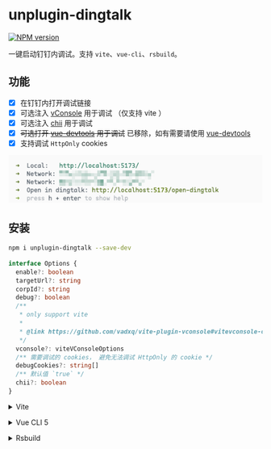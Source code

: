 # unplugin-dingtalk

[![NPM version](https://img.shields.io/npm/v/unplugin-dingtalk?color=a1b858&label=)](https://www.npmjs.com/package/unplugin-dingtalk)

一键启动钉钉内调试。支持 `vite`、`vue-cli`、`rsbuild`。

## 功能
- [x] 在钉钉内打开调试链接
- [x] 可选注入 [vConsole](https://github.com/Tencent/vConsole) 用于调试 （仅支持 vite ）
- [x] 可选注入 [chii](https://github.com/liriliri/chii) 用于调试
- [x] ~~可选打开 [vue-devtools](https://github.com/vuejs/devtools) 用于调试~~ 已移除，如有需要请使用 [vue-devtools](https://devtools.vuejs.org/guide/standalone)
- [x] 支持调试 `HttpOnly` cookies

![images](https://github.com/zcf0508/unplugin-dingtalk/raw/main/images/Snipaste_2024-05-22_11-25-35.png)

## 安装

```bash
npm i unplugin-dingtalk --save-dev
```

```ts
interface Options {
  enable?: boolean
  targetUrl?: string
  corpId?: string
  debug?: boolean
  /**
   * only support vite
   *
   * @link https://github.com/vadxq/vite-plugin-vconsole#vitevconsole-options
   */
  vconsole?: viteVConsoleOptions
  /** 需要调试的 cookies， 避免无法调试 HttpOnly 的 cookie */
  debugCookies?: string[]
  /** 默认值 `true` */
  chii?: boolean
}
```

<details>
<summary>Vite</summary><br>

```ts
// vite.config.ts
import UnpluginDingtalk from 'unplugin-dingtalk/vite';

export default defineConfig({
  plugins: [
    UnpluginDingtalk({
      enable: true,
    }),
  ],
});
```

<br></details>

<details>
<summary>Vue CLI 5</summary><br>

```js
// vue.config.js
const [setupMiddlewares, unpluginDingtalk] = require('unplugin-dingtalk/webpack').default({
  enable: true,
});

/**
 * @type {import('@vue/cli-service').ProjectOptions}
 */
module.exports = {
  devServer: {
    setupMiddlewares,
  },
  configureWebpack: {
    plugins: [
      unpluginDingtalk,
    ],
  },
};
```

<br></details>

<details>
<summary>Rsbuild</summary><br>

```js
// rsbuild.config.js
import { defineConfig } from '@rsbuild/core';
import createUnpluginDingtalk from 'unplugin-dingtalk/rspack';

const [setupMiddlewares, unpluginDingtalk] = createUnpluginDingtalk({
  enable: true,
});

export default defineConfig({
  dev: {
    setupMiddlewares: [
      setupMiddlewares,
    ],
  },
  tools: {
    rspack: {
      plugins: [
        unpluginDingtalk,
      ],
    },
  },
});
```

<br></details>
